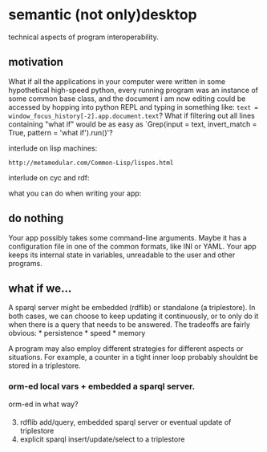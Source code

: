 # semantic (not only)desktop

technical aspects of program interoperability.

## motivation

What if all the applications in your computer were written in some hypothetical high-speed python, every running program was an instance of some common base class, and the document i am now editing could be accessed by hopping into python REPL and typing in something like: `text = window_focus_history[-2].app.document.text`? What if filtering out all lines containing "what if" would be as easy as `Grep(input = text, invert_match = True, pattern = 'what if').run()'?


interlude on lisp machines:
	
	http://metamodular.com/Common-Lisp/lispos.html
	


interlude on cyc and rdf:
	
	
	

what you can do when writing your app:
## do nothing
Your app possibly takes some command-line arguments. Maybe it has a configuration file in one of the common formats, like INI or YAML. Your app keeps its internal state in variables, unreadable to the user and other programs.
 
## what if we...

A sparql server might be embedded (rdflib) or standalone (a triplestore). In both cases, we can choose to keep updating it continuously, or to only do it when there is a query that needs to be answered. The tradeoffs are fairly obvious:
	* persistence
	* speed
	* memory

A program may also employ different strategies for different aspects or situations. 
For example, a counter in a tight inner loop probably shouldnt be stored in a triplestore.
	

### orm-ed local vars + embedded a sparql server. 
orm-ed in what way?
#### 



3) rdflib add/query, embedded sparql server or eventual update of triplestore 
4) explicit sparql insert/update/select to a triplestore

